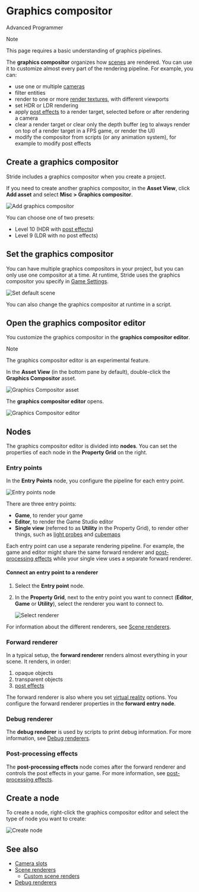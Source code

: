# Graphics compositor

<span class="badge text-bg-primary">Advanced</span>
<span class="badge text-bg-success">Programmer</span>

>[!Note]
>This page requires a basic understanding of graphics pipelines.

The **graphics compositor** organizes how [scenes](../../game-studio/scenes.md) are rendered. You can use it to customize almost every part of the rendering pipeline. For example, you can:

- use one or multiple [cameras](../cameras/index.md)
- filter entities
- render to one or more [render textures](render-textures.md), with different viewports
- set HDR or LDR rendering
- apply [post effects](../post-effects/index.md) to a render target, selected before or after rendering a camera
- clear a render target or clear only the depth buffer (eg to always render on top of a render target in a FPS game, or render the UI)
- modify the compositor from scripts (or any animation system), for example to modify post effects

## Create a graphics compositor

Stride includes a graphics compositor when you create a project.

If you need to create another graphics compositor, in the **Asset View**, click **Add asset** and select **Misc > Graphics compositor**.

![Add graphics compositor](media/add-graphics-compositor.png)

You can choose one of two presets:

* Level 10 (HDR with [post effects](../post-effects/index.md))
* Level 9 (LDR with no post effects)

## Set the graphics compositor

You can have multiple graphics compositors in your project, but you can only use one compositor at a time. At runtime, Stride uses the graphics compositor you specify in [Game Settings](../../game-studio/game-settings.md).

![Set default scene](../../game-studio/media/game-settings-graphics-compositor.png)

You can also change the graphics compositor at runtime in a script. 

## Open the graphics compositor editor

You customize the graphics compositor in the **graphics compositor editor**.

>[!Note]
>The graphics compositor editor is an experimental feature.

In the **Asset View** (in the bottom pane by default), double-click the **Graphics Compositor** asset.

![Graphics Compositor asset](media/graphics-compositor-asset.png)

The **graphics compositor editor** opens.

![Graphics Compositor editor](media/graphics-compositor-editor.png)

## Nodes

The graphics compositor editor is divided into **nodes**. You can set the properties of each node in the **Property Grid** on the right.

### Entry points

In the **Entry Points** node, you configure the pipeline for each entry point.

![Entry points node](media/entry-points-node.png)

There are three entry points:

* **Game**, to render your game
* **Editor**, to render the Game Studio editor
* **Single view** (referred to as **Utility** in the Property Grid), to render other things, such as [light probes](../lights-and-shadows/light-probes.md) and [cubemaps](../textures/skyboxes-and-backgrounds.md)

Each entry point can use a separate rendering pipeline. For example, the game and editor might share the same forward renderer and [post-processing effects](../post-effects/index.md) while your single view uses a separate forward renderer.

#### Connect an entry point to a renderer

1. Select the **Entry point** node.

2. In the **Property Grid**, next to the entry point you want to connect (**Editor**, **Game** or **Utility**), select the renderer you want to connect to.

    ![Select renderer](media/connect-entry-point.png)

For information about the different renderers, see [Scene renderers](scene-renderers.md).

### Forward renderer

In a typical setup, the **forward renderer** renders almost everything in your scene. It renders, in order:

1. opaque objects
2. transparent objects
3. [post effects](../post-effects/index.md)

The forward renderer is also where you set [virtual reality](../../virtual-reality/index.md) options. You configure the forward renderer properties in the **forward entry node**. 

### Debug renderer

The **debug renderer** is used by scripts to print debug information. For more information, see [Debug renderers](debug-renderers.md).

### Post-processing effects

The **post-processing effects** node comes after the forward renderer and controls the post effects in your game. For more information, see [post-processing effects](../post-effects/index.md).

## Create a node

To create a node, right-click the graphics compositor editor and select the type of node you want to create:

![Create node](../../virtual-reality/media/create-node.png)

## See also

* [Camera slots](../cameras/camera-slots.md)
* [Scene renderers](scene-renderers.md)
    * [Custom scene renders](custom-scene-renderers.md)
* [Debug renderers](debug-renderers.md)